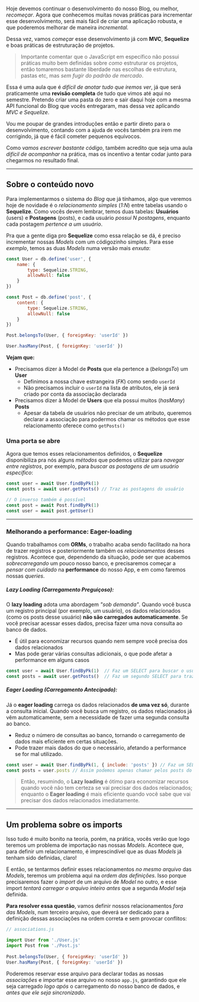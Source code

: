 
Hoje devemos continuar o desenvolvimento do nosso Blog, ou melhor, *recomeçar*. Agora que conhecemos muitas novas práticas para incrementar esse desenvolvimento, será mais fácil de criar uma aplicação robusta, e que poderemos melhorar de maneira *incremental.*

Dessa vez, vamos *começar* esse desenvolvimento já com **MVC**, **Sequelize** e boas práticas de estruturação de projetos.

> Importante comentar que o JavaScript em específico não possui práticas muito bem definidas sobre *como* estruturar os projetos, então tomaremos bastante liberdade nas escolhas de estrutura, pastas etc, mas *sem fugir do padrão de mercado*.

Essa é uma aula que é *difícil de anotar tudo que iremos ver*, já que será praticamente uma **revisão completa** de tudo que vimos até aqui no semestre. Pretendo criar uma pasta do zero e sair daqui hoje com a mesma API funcional do Blog que vocês entregaram, mas dessa vez aplicando *MVC e Sequelize*.

Vou me poupar de grandes introduções então e partir direto para o desenvolvimento, contando com a ajuda de vocês também pra irem me corrigindo, já que é fácil cometer pequenos equívocos.

Como *vamos escrever bastante código*, também acredito que seja uma aula *difícil de acompanhar* na prática, mas os incentivo a tentar codar junto para chegarmos no resultado final.

---

## Sobre o conteúdo novo

Para implementarmos o sistema do *Blog* que já tínhamos, algo que veremos hoje de novidade é o *relacionamento simples* (*1:N*) entre tabelas usando o **Sequelize**. Como vocês devem lembrar, temos duas tabelas: **Usuários** (users) e **Postagens** (posts), e cada usuário *possui N postagens*, enquanto cada postagem *pertence a um usuário*.

Pra que a gente diga pro **Sequelize** como essa relação se dá, é preciso incrementar nossas *Models* com um códigozinho simples. Para esse *exemplo*, temos as duas *Models* numa versão mais *enxuta*:
```js
const User = db.define('user', {
	name: {
		type: Sequelize.STRING,
		allowNull: false
	}
})

const Post = db.define('post', {
	content: {
		type: Sequelize.STRING,
		allowNull: false
	}
})

Post.belongsTo(User, { foreignKey: 'userId' })

User.hasMany(Post, { foreignKey: 'userId' })
```
**Vejam que:**
- Precisamos dizer à Model de **Posts** que ela pertence a (*belongsTo*) um **User**
	- Definimos a nossa chave estrangeira (*FK*) como sendo `userId`
	- Não precisamos incluir o `userId` na lista de atributos, ele já será criado por conta da associação declarada
- Precisamos dizer à Model de **Users** que ela possui muitos (*hasMany*) **Posts**
	- Apesar da tabela de usuários não precisar de um atributo, queremos declarar a associação para podermos chamar os métodos que esse relacionamento oferece como `getPosts()`

### Uma porta se abre
Agora que temos esses relacionamentos definidos, o **Sequelize** disponibiliza pra nós alguns *métodos* que podemos utilizar para *navegar entre registros*, por exemplo, para *buscar as postagens de um usuário específico*:
```js
const user = await User.findByPk(1)
const posts = await user.getPosts() // Traz as postagens do usuário

// O inverso também é possível
const post = await Post.findByPk(1)
const user = await post.getUser()
```

---

### Melhorando a performance: Eager-loading
Quando trabalhamos com **ORMs**, o trabalho acaba sendo facilitado na hora de trazer registros e posteriormente também os *relacionamentos* desses registros. Acontece que, dependendo da situação, pode ser que acabemos *sobrecarregando* um pouco nosso banco, e precisaremos começar a *pensar com cuidado* na **performance** do nosso App, e em como faremos nossas *queries*.

##### Lazy Loading (Carregamento Preguiçoso):
O **lazy loading** adota uma abordagem *"sob demanda"*. Quando você busca um registro principal (por exemplo, um usuário), os dados relacionados (como os posts desse usuário) **não são carregados automaticamente**. Se você precisar acessar esses dados, precisa fazer uma nova consulta ao banco de dados.
- É útil para economizar recursos quando nem sempre você precisa dos dados relacionados
- Mas pode gerar várias consultas adicionais, o que pode afetar a performance em alguns casos

```js
const user = await User.findByPk(1)  // Faz um SELECT para buscar o usuário
const posts = await user.getPosts()  // Faz um segundo SELECT para trazer os posts
```

##### Eager Loading (Carregamento Antecipado):
Já o **eager loading** carrega os dados relacionados **de uma vez só**, durante a consulta inicial. Quando você busca um registro, os dados relacionados já vêm automaticamente, sem a necessidade de fazer uma segunda consulta ao banco.
- Reduz o número de consultas ao banco, tornando o carregamento de dados mais eficiente em certas situações.
- Pode trazer mais dados do que o necessário, afetando a performance se for mal utilizado.

```js
const user = await User.findByPk(1, { include: 'posts' }) // Faz um SELECT para buscar o usuário e já carrega seus posts em memória
const posts = user.posts // Assim podemos apenas chamar pelos posts do user
```


> Então, resumindo, o **Lazy loading** é ótimo para economizar recursos quando você não tem certeza se vai precisar dos dados relacionados; enquanto o **Eager loading** é mais eficiente quando você sabe que vai precisar dos dados relacionados imediatamente.

---

## Um problema sobre os imports

Isso tudo é muito bonito na teoria, porém, na prática, vocês verão que logo teremos um problema de importação nas nossas *Models*. Acontece que, para definir um relacionamento, é imprescindível que as duas *Models* já tenham sido definidas, claro!

E então, se tentarmos definir esses relacionamentos *no mesmo arquivo* das *Models*, teremos um problema aqui na *ordem das definições*. Isso porque precisaremos fazer o *import* de um arquivo de *Model* no outro, e esse import *tentará carregar o arquivo inteiro antes* que a segunda *Model* seja definida.

**Para resolver essa questão**, vamos definir nossos relacionamentos *fora das Models*, num terceiro arquivo, que deverá ser dedicado para a definição dessas associações na ordem correta e sem provocar conflitos:
```js
// associations.js

import User from './User.js'
import Post from './Post.js'
  
Post.belongsTo(User, { foreignKey: 'userId' })
User.hasMany(Post, { foreignKey: 'userId' })
```

Poderemos reservar esse arquivo para declarar todas as nossas *associações* e importar esse arquivo no nosso `app.js`, garantindo que ele seja carregado *logo após* o carregamento do nosso banco de dados, e *antes que ele seja sincronizado*.